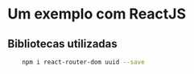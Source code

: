 # Um exemplo com ReactJS

## Bibliotecas utilizadas

```bash
    npm i react-router-dom uuid --save
```